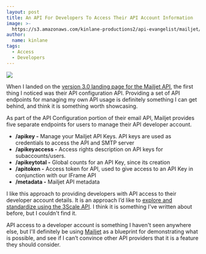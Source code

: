 ```yaml
---
layout: post
title: An API For Developers To Access Their API Account Information
image: >-
  https://s3.amazonaws.com/kinlane-productions2/api-evangelist/mailjet/logo-mailjet.png
author:
  name: kinlane
tags:
  - Access
  - Developers
---
```

[![](https://s3.amazonaws.com/kinlane-productions2/api-evangelist/mailjet/logo-mailjet.png)](http://dev.mailjet.com/email-api/v3/metadata/)

When I landed on the [version 3.0 landing page for the Mailjet API](http://dev.mailjet.com/email-api/v3/metadata/), the first thing I noticed was their API configuration API. Providing a set of API endpoints for managing my own API usage is definitely something I can get behind, and think it is something worth showcasing.

As part of the API Configuration portion of their email API, Mailjet provides five separate endpoints for users to manage their API developer account.

*   **/apikey -** Manage your Mailjet API Keys. API keys are used as credentials to access the API and SMTP server
*   **/apikeyaccess -** Access rights description on API keys for subaccounts/users.
*   **/apikeytotal -** Global counts for an API Key, since its creation
*   **/apitoken -** Access token for API, used to give access to an API Key in conjunction with our IFrame API
*   **/metadata -** Mailjet API metadata

I like this approach to providing developers with API access to their developer account details. It is an approach I’d like to [explore and standardize using the 3Scale API](https://support.3scale.net/reference/active-docs). I think it is something I've written about before, but I couldn't find it.

API access to a developer account is something I haven't seen anywhere else, but I'll definitely be using [Mailjet](http://dev.mailjet.com) as a blueprint for demonstrating what is possible, and see if I can’t convince other API providers that it is a feature they should consider.